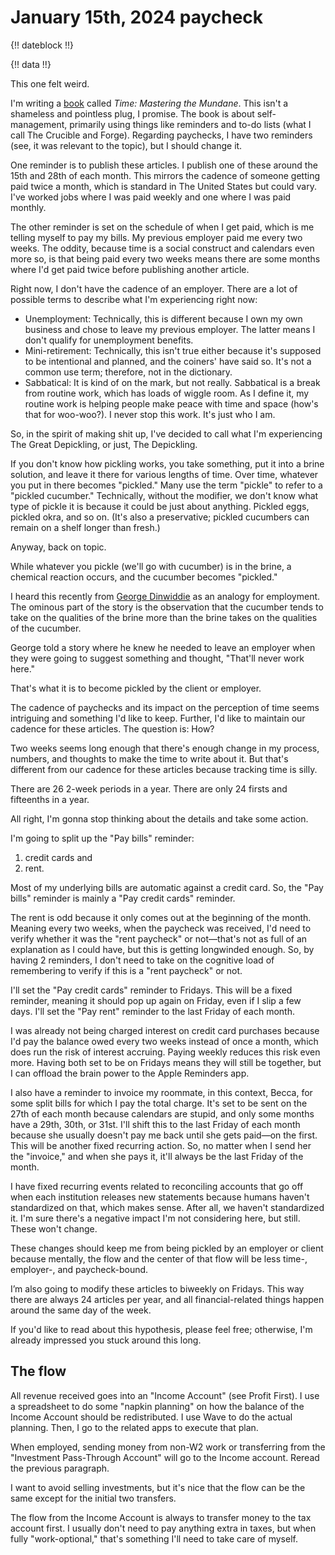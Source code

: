 # January 15th, 2024 paycheck

{!! dateblock !!}

{!! data !!}

This one felt weird.

I'm writing a [book](/books/#time-mastering-the-mundane) called *Time: Mastering the Mundane*. This isn't a shameless and pointless plug, I promise. The book is about self-management, primarily using things like reminders and to-do lists (what I call The Crucible and Forge). Regarding paychecks, I have two reminders (see, it was relevant to the topic), but I should change it.

One reminder is to publish these articles. I publish one of these around the 15th and 28th of each month. This mirrors the cadence of someone getting paid twice a month, which is standard in The United States but could vary. I've worked jobs where I was paid weekly and one where I was paid monthly.

The other reminder is set on the schedule of when I get paid, which is me telling myself to pay my bills. My previous employer paid me every two weeks. The oddity, because time is a social construct and calendars even more so, is that being paid every two weeks means there are some months where I'd get paid twice before publishing another article.

Right now, I don't have the cadence of an employer. There are a lot of possible terms to describe what I'm experiencing right now:

- Unemployment: Technically, this is different because I own my own business and chose to leave my previous employer. The latter means I don't qualify for unemployment benefits.
- Mini-retirement: Technically, this isn't true either because it's supposed to be intentional and planned, and the coiners' have said so. It's not a common use term; therefore, not in the dictionary.
- Sabbatical: It is kind of on the mark, but not really. Sabbatical is a break from routine work, which has loads of wiggle room. As I define it, my routine work is helping people make peace with time and space (how's that for woo-woo?). I never stop this work. It's just who I am.

So, in the spirit of making shit up, I've decided to call what I'm experiencing The Great Depickling, or just, The Depickling.

If you don't know how pickling works, you take something, put it into a brine solution, and leave it there for various lengths of time. Over time, whatever you put in there becomes "pickled." Many use the term "pickle" to refer to a "pickled cucumber." Technically, without the modifier, we don't know what type of pickle it is because it could be just about anything. Pickled eggs, pickled okra, and so on. (It's also a preservative; pickled cucumbers can remain on a shelf longer than fresh.)

Anyway, back on topic.

While whatever you pickle (we'll go with cucumber) is in the brine, a chemical reaction occurs, and the cucumber becomes "pickled."

I heard this recently from [George Dinwiddie](https://gdinwiddie.com) as an analogy for employment. The ominous part of the story is the observation that the cucumber tends to take on the qualities of the brine more than the brine takes on the qualities of the cucumber.

George told a story where he knew he needed to leave an employer when they were going to suggest something and thought, "That'll never work here."

That's what it is to become pickled by the client or employer.

The cadence of paychecks and its impact on the perception of time seems intriguing and something I'd like to keep. Further, I'd like to maintain our cadence for these articles. The question is: How?

Two weeks seems long enough that there's enough change in my process, numbers, and thoughts to make the time to write about it. But that's different from our cadence for these articles because tracking time is silly.

There are 26 2-week periods in a year. There are only 24 firsts and fifteenths in a year.

All right, I'm gonna stop thinking about the details and take some action.

I'm going to split up the "Pay bills" reminder:

1. credit cards and
2. rent.

Most of my underlying bills are automatic against a credit card. So, the "Pay bills" reminder is mainly a "Pay credit cards" reminder. 

The rent is odd because it only comes out at the beginning of the month. Meaning every two weeks, when the paycheck was received, I'd need to verify whether it was the "rent paycheck" or not—that's not as full of an explanation as I could have, but this is getting longwinded enough. So, by having 2 reminders, I don't need to take on the cognitive load of remembering to verify if this is a "rent paycheck" or not.

I'll set the "Pay credit cards" reminder to Fridays. This will be a fixed reminder, meaning it should pop up again on Friday, even if I slip a few days. I'll set the "Pay rent" reminder to the last Friday of each month.

I was already not being charged interest on credit card purchases because I'd pay the balance owed every two weeks instead of once a month, which does run the risk of interest accruing. Paying weekly reduces this risk even more. Having both set to be on Fridays means they will still be together, but I can offload the brain power to the Apple Reminders app.

I also have a reminder to invoice my roommate, in this context, Becca, for some split bills for which I pay the total charge. It's set to be sent on the 27th of each month because calendars are stupid, and only some months have a 29th, 30th, or 31st. I'll shift this to the last Friday of each month because she usually doesn't pay me back until she gets paid—on the first. This will be another fixed recurring action. So, no matter when I send her the "invoice," and when she pays it, it'll always be the last Friday of the month.

I have fixed recurring events related to reconciling accounts that go off when each institution releases new statements because humans haven't standardized on that, which makes sense. After all, we haven't standardized it. I'm sure there's a negative impact I'm not considering here, but still. These won't change.

These changes should keep me from being pickled by an employer or client because mentally, the flow and the center of that flow will be less time-, employer-, and paycheck-bound.

I’m also going to modify these articles to biweekly on Fridays. This way there are always 24 articles per year, and all financial-related things happen around the same day of the week.

If you'd like to read about this hypothesis, please feel free; otherwise, I'm already impressed you stuck around this long.

## The flow

All revenue received goes into an "Income Account" (see Profit First). I use a spreadsheet to do some "napkin planning" on how the balance of the Income Account should be redistributed. I use Wave to do the actual planning. Then, I go to the related apps to execute that plan.

When employed, sending money from non-W2 work or transferring from the "Investment Pass-Through Account" will go to the Income account. Reread the previous paragraph.

I want to avoid selling investments, but it's nice that the flow can be the same except for the initial two transfers.

The flow from the Income Account is always to transfer money to the tax account first. I usually don't need to pay anything extra in taxes, but when fully "work-optional," that's something I'll need to take care of myself.
